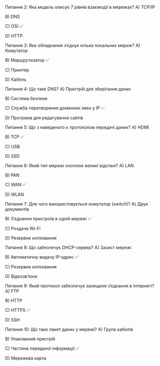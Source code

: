 Питання 2: Яка модель описує 7 рівнів взаємодії в мережах?
A) TCP/IP

B) DNS

C) OSI ✅

D) HTTP

Питання 3: Яке обладнання з’єднує кілька локальних мереж?
A) Комутатор

B) Маршрутизатор ✅

C) Принтер

D) Кабель

Питання 4: Що таке DNS?
A) Пристрій для зберігання даних

B) Система безпеки

C) Служба перетворення доменних імен у IP ✅

D) Програма для редагування сайтів

Питання 5: Що з наведеного є протоколом передачі даних?
A) HDMI

B) TCP ✅

C) USB

D) SSD

Питання 6: Який тип мережі охоплює великі відстані?
A) LAN

B) PAN

C) WAN ✅

D) WLAN

Питання 7: Для чого використовується комутатор (switch)?
A) Друк документів

B) З’єднання пристроїв в одній мережі ✅

C) Роздача Wi-Fi

D) Резервне копіювання

Питання 8: Що забезпечує DHCP-сервер?
A) Захист мережі

B) Автоматичну видачу IP-адрес ✅

C) Резервне копіювання

D) Відеозв’язок

Питання 9: Який протокол забезпечує захищене з’єднання в Інтернеті?
A) FTP

B) HTTP

C) HTTPS ✅

D) SSH

Питання 10: Що таке пакет даних у мережі?
A) Група кабелів

B) Упакований пристрій

C) Частина переданої інформації ✅

D) Мережева карта

